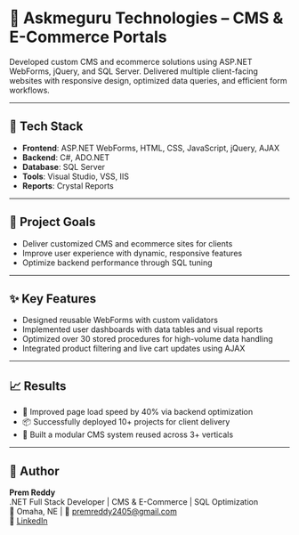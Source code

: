# 🛒 Askmeguru Technologies – CMS & E-Commerce Portals

Developed custom CMS and ecommerce solutions using ASP.NET WebForms, jQuery, and SQL Server. Delivered multiple client-facing websites with responsive design, optimized data queries, and efficient form workflows.

---

## 🔧 Tech Stack

- **Frontend**: ASP.NET WebForms, HTML, CSS, JavaScript, jQuery, AJAX  
- **Backend**: C#, ADO.NET  
- **Database**: SQL Server  
- **Tools**: Visual Studio, VSS, IIS  
- **Reports**: Crystal Reports

---

## 🎯 Project Goals

- Deliver customized CMS and ecommerce sites for clients  
- Improve user experience with dynamic, responsive features  
- Optimize backend performance through SQL tuning

---

## ✨ Key Features

- Designed reusable WebForms with custom validators  
- Implemented user dashboards with data tables and visual reports  
- Optimized over 30 stored procedures for high-volume data handling  
- Integrated product filtering and live cart updates using AJAX

---

## 📈 Results

- 🚀 Improved page load speed by 40% via backend optimization  
- 📦 Successfully deployed 10+ projects for client delivery  
- 🧰 Built a modular CMS system reused across 3+ verticals

---

## 👤 Author

**Prem Reddy**  
.NET Full Stack Developer | CMS & E-Commerce | SQL Optimization  
📍 Omaha, NE | 📧 premreddy2405@gmail.com  
🔗 [LinkedIn](https://www.linkedin.com/in/prem-reddy-kolan-326a17269)
